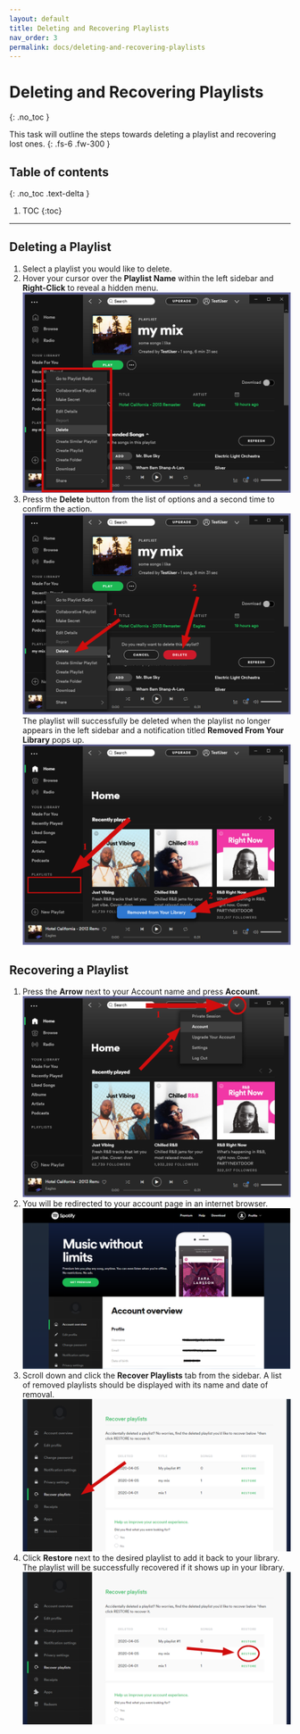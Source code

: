 ```yaml
---
layout: default
title: Deleting and Recovering Playlists
nav_order: 3
permalink: docs/deleting-and-recovering-playlists
---
```


# Deleting and Recovering Playlists
{: .no_toc }


This task will outline the steps towards deleting a playlist and recovering lost ones.
{: .fs-6 .fw-300 }

## Table of contents
{: .no_toc .text-delta }

1. TOC
{:toc}

---

## Deleting a Playlist

1. Select a playlist you would like to delete.
2. Hover your cursor over the **Playlist Name** within the left sidebar and **Right-Click** to reveal a hidden menu.
![PlaylistMenu](https://github.com/kanmatthew/Matt-test-docs/blob/gh-pages/assets/images/delete-menu.png?raw=true "Playlist Menu")
3. Press the **Delete** button from the list of options and a second time to confirm the action.
![DeleteConfirm](https://github.com/kanmatthew/Matt-test-docs/blob/gh-pages/assets/images/delete-confirm.png?raw=true "Delete Confirm")
The playlist will successfully be deleted when the playlist no longer appears in the left sidebar and a notification titled **Removed From Your Library** pops up.
![DeleteSuccess](https://github.com/kanmatthew/Matt-test-docs/blob/gh-pages/assets/images/removed-from-library2.png?raw=true "Deleted Successfully")


## Recovering a Playlist

1. Press the **Arrow** next to your Account name and press **Account**.
![AccountMenu](https://github.com/kanmatthew/Matt-test-docs/blob/gh-pages/assets/images/account-menu2.png?raw=true "Account Menu")
2. You will be redirected to your account page in an internet browser.
![AccountPage](https://github.com/kanmatthew/Matt-test-docs/blob/gh-pages/assets/images/account-page.PNG?raw=true "Account Page")
3. Scroll down and click the **Recover Playlists** tab from the sidebar. A list of removed playlists should be displayed with its name and date of removal.
![RecoverPage](https://github.com/kanmatthew/Matt-test-docs/blob/gh-pages/assets/images/recover-page.PNG?raw=true "Recover Page")
4. Click **Restore** next to the desired playlist to add it back to your library. The playlist will be successfully recovered if it shows up in your library.
![RecoverPlaylist](https://github.com/kanmatthew/Matt-test-docs/blob/gh-pages/assets/images/recover-playlist.PNG?raw=true "Recover the Playlist")
